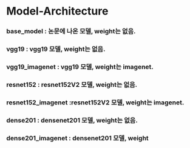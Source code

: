 # Model-Architecture

### base_model : 논문에 나온 모델, weight는 없음.
### vgg19 : vgg19 모델, weight는 없음.
### vgg19_imagenet : vgg19 모델, weight는 imagenet.
### resnet152 : resnet152V2 모델, weight는 없음.
### resnet152_imagenet :resnet152V2 모델, weight는 imagenet.
### dense201 : densenet201 모델, weight는 없음.
### dense201_imagenet : densenet201 모델, weight
